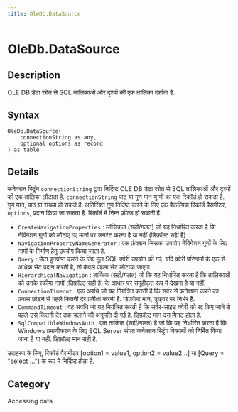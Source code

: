 ```yaml
---
title: OleDb.DataSource
---
```


# OleDb.DataSource


## Description

OLE DB डेटा स्रोत से SQL तालिकाओं और दृश्यों की एक तालिका दर्शाता है.


## Syntax

```powerquery
OleDb.DataSource(
    connectionString as any,
    optional options as record
) as table
```


## Details

कनेक्शन स्ट्रिंग <code>connectionString</code> द्वारा निर्दिष्ट OLE DB डेटा स्रोत से SQL तालिकाओं और दृश्यों की एक तालिका लौटाता है. <code>connectionString</code> पाठ या गुण मान युग्मों का एक रिकॉर्ड हो सकता है. गुण मान, पाठ या संख्या हो सकते हैं. अतिरिक्त गुण निर्दिष्ट करने के लिए एक वैकल्पिक रिकॉर्ड पैरामीटर, <code>options</code>, प्रदान किया जा सकता है. रिकॉर्ड में निम्न फ़ील्ड हो सकती हैं:    <ul><li><code>CreateNavigationProperties</code> : लॉजिकल (सही/गलत) जो यह निर्धारित करता है कि नेविगेशन गुणों को लौटाए गए मानों पर जनरेट करना है या नहीं (डिफ़ॉल्ट सही है).</li><li><code>NavigationPropertyNameGenerator</code> : एक फ़ंक्शन जिसका उपयोग नेविगेशन गुणों के लिए नामों के निर्माण हेतु उपयोग किया जाता है.</li><li><code>Query</code> : डेटा पुनर्प्राप्त करने के लिए मूल SQL क्वेरी उपयोग की गई. यदि क्वेरी परिणामों के एक से अधिक सेट प्रदान करती है, तो केवल पहला सेट लौटाया जाएगा.</li><li><code>HierarchicalNavigation</code> : तार्किक (सही/गलत) जो कि यह निर्धारित करता है कि तालिकाओं को उनके स्कीमा नामों (डिफ़ॉल्ट सही है) के आधार पर समूहीकृत रूप में देखना है या नहीं.</li><li><code>ConnectionTimeout</code> : एक अवधि जो यह नियंत्रित करती है कि सर्वर से कनेक्शन करने का प्रयास छोड़ने से पहले कितनी देर प्रतीक्षा करनी है. डिफ़ॉल्ट मान, ड्राइवर पर निर्भर है.</li><li><code>CommandTimeout</code> : वह अवधि जो यह नियंत्रित करती है कि सर्वर-साइड क्वेरी को रद्द किए जाने से पहले उसे कितनी देर तक चलाने की अनुमति दी गई है. डिफ़ॉल्ट मान दस मिनट होता है.</li><li><code>SqlCompatibleWindowsAuth</code> : एक तार्किक (सही/गलत) है जो कि यह निर्धारित करता है कि Windows प्रमाणीकरण के लिए SQL Server संगत कनेक्शन स्ट्रिंग विकल्पों को निर्मित किया जाना है या नहीं. डिफ़ॉल्ट मान सही है.</li></ul>    उदाहरण के लिए, रिकॉर्ड पैरामीटर [option1 = value1, option2 = value2...] या [Query = "select ..."] के रूप में निर्दिष्ट होता है.



## Category
Accessing data
